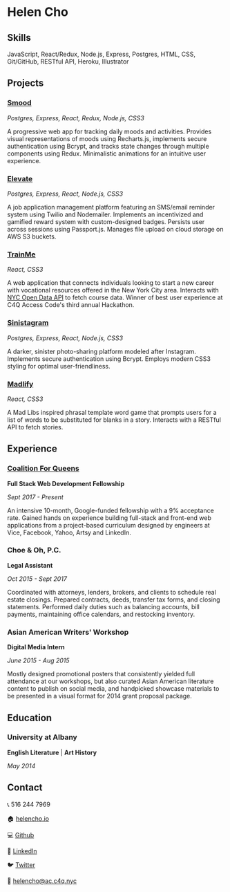 # Helen Cho

## Skills

JavaScript, React/Redux, Node.js, Express, Postgres, HTML, CSS, Git/GitHub, RESTful API, Heroku, Illustrator

## Projects

### [Smood](https://github.com/helencho/smood)

*Postgres, Express, React, Redux, Node.js, CSS3*

A progressive web app for tracking daily moods and activities. Provides visual representations of moods using Recharts.js, implements secure authentication using Bcrypt, and tracks state changes through multiple components using Redux. Minimalistic animations for an intuitive user experience.

### [Elevate](https://github.com/davidyshin/elevate)

*Postgres, Express, React, Node.js, CSS3*

A job application management platform featuring an SMS/email reminder system using Twilio and Nodemailer. Implements an incentivized and gamified reward system with custom-designed badges. Persists user across sessions using Passport.js. Manages file upload on cloud storage on AWS S3 buckets.


### [TrainMe](https://github.com/helencho/trainme)

*React, CSS3*

A web application that connects individuals looking to start a new career with vocational resources offered in the New York City area. Interacts with [NYC Open Data API](https://data.cityofnewyork.us/Business/Courses-Training-Provider-Listing/fgq8-am2v) to fetch course data. Winner of best user experience at C4Q Access Code's third annual Hackathon.


### [Sinistagram](https://github.com/helencho/sinistagram)

*Postgres, Express, React, Node.js, CSS3*

A darker, sinister photo-sharing platform modeled after Instagram. Implements secure authentication using Bcrypt. Employs modern CSS3 styling for optimal user-friendliness.

### [Madlify](https://github.com/helencho/madlify)

*React, CSS3* 

A Mad Libs inspired phrasal template word game that prompts users for a list of words to be substituted for blanks in a story. Interacts with a RESTful API to fetch stories.


## Experience

### [Coalition For Queens](https://www.c4q.nyc/accesscode/)

**Full Stack Web Development Fellowship**

*Sept 2017 - Present*

An intensive 10-month, Google-funded fellowship with a 9% acceptance rate. Gained hands on experience building full-stack and front-end web applications from a project-based curriculum designed by engineers at Vice, Facebook, Yahoo, Artsy and LinkedIn.

### Choe & Oh, P.C.

**Legal Assistant**

*Oct 2015 - Sept 2017*

Coordinated with attorneys, lenders, brokers, and clients to schedule real estate closings. Prepared contracts, deeds, transfer tax forms, and closing statements. Performed daily duties such as balancing accounts, bill payments, maintaining office calendars, and restocking inventory.

### Asian American Writers' Workshop

**Digital Media Intern**

*June 2015 - Aug 2015*

Mostly designed promotional posters that consistently yielded full attendance at our workshops, but also curated Asian American literature content to publish on social media, and handpicked showcase materials to be presented in a visual format for 2014 grant proposal package.

## Education 

### University at Albany

**English Literature** | **Art History**

*May 2014*

## Contact

:telephone_receiver: 516 244 7969 

:house: [helencho.io](http://helencho.io/)

:computer: [Github](https://github.com/helencho)

:briefcase: [LinkedIn](https://www.linkedin.com/in/haeyoungcho/)

:bird: [Twitter](https://twitter.com/hellohelencho)

:email: helencho@ac.c4q.nyc